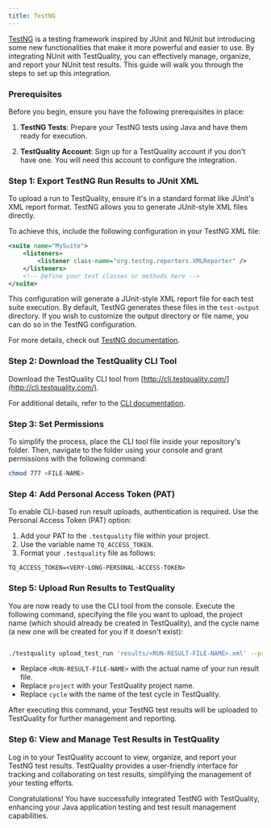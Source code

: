 ```yaml
---
title: TestNG 
---
```


[TestNG](https://testng.org/) is a testing framework inspired by JUnit and NUnit but introducing some new functionalities that make it more powerful and easier to use. By integrating NUnit with TestQuality, you can effectively manage, organize, and report your NUnit test results. This guide will walk you through the steps to set up this integration.

### Prerequisites

Before you begin, ensure you have the following prerequisites in place:

1. **TestNG Tests**: Prepare your TestNG tests using Java and have them ready for execution.

2. **TestQuality Account**: Sign up for a TestQuality account if you don't have one. You will need this account to configure the integration.

### Step 1: Export TestNG Run Results to JUnit XML

To upload a run to TestQuality, ensure it's in a standard format like JUnit's XML report format. TestNG allows you to generate JUnit-style XML files directly.

To achieve this, include the following configuration in your TestNG XML file:

```xml
<suite name="MySuite">
    <listeners>
        <listener class-name="org.testng.reporters.XMLReporter" />
    </listeners>
    <!-- Define your test classes or methods here -->
</suite>
```

This configuration will generate a JUnit-style XML report file for each test suite execution. By default, TestNG generates these files in the `test-output` directory. If you wish to customize the output directory or file name, you can do so in the TestNG configuration.

For more details, check out [TestNG documentation](https://testng.org/#_running_testng).

### Step 2: Download the TestQuality CLI Tool

Download the TestQuality CLI tool from [http://cli.testquality.com/](http://cli.testquality.com/).

For additional details, refer to the [CLI documentation](testquality_cli).

### Step 3: Set Permissions

To simplify the process, place the CLI tool file inside your repository's folder. Then, navigate to the folder using your console and grant permissions with the following command:

```bash
chmod 777 <FILE-NAME>
```
### Step 4: Add Personal Access Token (PAT)

To enable CLI-based run result uploads, authentication is required. Use the Personal Access Token (PAT) option:

1. Add your PAT to the `.testquality` file within your project.
2. Use the variable name `TQ_ACCESS_TOKEN`.
3. Format your `.testquality` file as follows:

```plaintext
TQ_ACCESS_TOKEN=<VERY-LONG-PERSONAL-ACCESS-TOKEN>
```
### Step 5: Upload Run Results to TestQuality

You are now ready to use the CLI tool from the console. Execute the following command, specifying the file you want to upload, the project name (which should already be created in TestQuality), and the cycle name (a new one will be created for you if it doesn't exist):

```bash

./testquality upload_test_run 'results/<RUN-RESULT-FILE-NAME>.xml' --project_name=project --plan_name=cycle
```
- Replace `<RUN-RESULT-FILE-NAME>` with the actual name of your run result file.
- Replace `project` with your TestQuality project name.
- Replace `cycle` with the name of the test cycle in TestQuality.


After executing this command, your TestNG test results will be uploaded to TestQuality for further management and reporting.

### Step 6: View and Manage Test Results in TestQuality

Log in to your TestQuality account to view, organize, and report your TestNG test results. TestQuality provides a user-friendly interface for tracking and collaborating on test results, simplifying the management of your testing efforts.

Congratulations! You have successfully integrated TestNG with TestQuality, enhancing your Java application testing and test result management capabilities.
